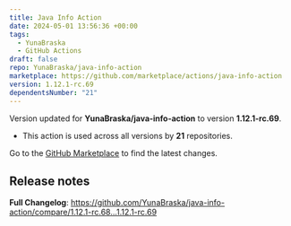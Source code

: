 ```yaml
---
title: Java Info Action
date: 2024-05-01 13:56:36 +00:00
tags:
  - YunaBraska
  - GitHub Actions
draft: false
repo: YunaBraska/java-info-action
marketplace: https://github.com/marketplace/actions/java-info-action
version: 1.12.1-rc.69
dependentsNumber: "21"
---
```



Version updated for **YunaBraska/java-info-action** to version **1.12.1-rc.69**.
- This action is used across all versions by **21** repositories.

Go to the [GitHub Marketplace](https://github.com/marketplace/actions/java-info-action) to find the latest changes.

## Release notes

**Full Changelog**: https://github.com/YunaBraska/java-info-action/compare/1.12.1-rc.68...1.12.1-rc.69

